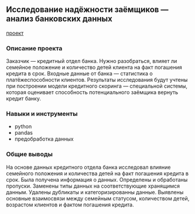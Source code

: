 ## Исследование надёжности заёмщиков — анализ банковских данных
[проект](https://github.com/Tushkin99/Portfolio/blob/main/borrowers_research/README.md)
### Описание проекта
Заказчик — кредитный отдел банка. Нужно разобраться, влияет ли семейное положение и количество детей клиента на факт погашения кредита в срок. Входные данные от банка — статистика о платёжеспособности клиентов. Результаты исследования будут учтены при построении модели кредитного скоринга — специальной системы, которая оценивает способность потенциального заёмщика вернуть кредит банку.
### Навыки и инструменты
- python
- pandas
- предобработка данных
### Общие выводы 
На основе данных кредитного отдела банка исследовал влияние семейного положения и количества детей на факт погашения кредита в срок. Была получена информация о
данных. Определены и обработаны пропуски. Заменены типы данных на соответствующие хранящимся данным. Удалены дубликаты и категоризированны данные. Выявлены основные взаимосвязи между семейным статусом, количеством детей, возрастом клиентов и фактом погашения кредита. 
